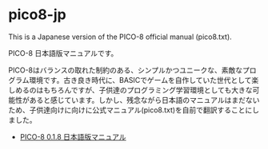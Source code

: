 # pico8-jp

This is a Japanese version of the PICO-8 official manual (pico8.txt).

PICO-8 日本語版マニュアルです。

PICO-8はバランスの取れた制約のある、シンプルかつユニークな、素敵なプログラム環境です。古き良き時代に、BASICでゲームを自作していた世代として楽しめるのはもちろんですが、子供達のプログラミング学習環境としても大きな可能性があると感じています。しかし、残念ながら日本語のマニュアルはまだないため、子供達向けに向けに公式マニュアル(pico8.txt)を自前で翻訳することにしました。

- [PICO-8 0.1.8 日本語版マニュアル](./blob/master/pico8-jp.txt)
